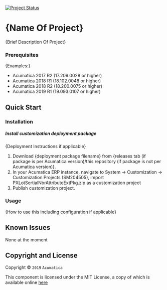 [![Project Status](http://opensource.box.com/badges/active.svg)](http://opensource.box.com/badges)

{Name Of Project}
==================================
{Brief Description Of Project}

### Prerequisites
{Examples:}
* Acumatica 2017 R2 (17.209.0028 or higher) 
* Acumatica 2018 R1 (18.102.0048 or higher)
* Acumatica 2018 R2 (18.200.0075 or higher)
* Acumatica 2019 R1 (19.093.0107 or higher)

Quick Start
-----------

### Installation

##### Install customization deployment package
{Deployment Instructions if applicable}
1. Download {deployment package filename} from {releases tab (if package is per Acumatica version)/this repository (if package is not per Acumatica version)}.
2. In your Acumatica ERP instance, navigate to System -> Customization -> Customization Projects (SM204505), import PXLotSertialNbrAttributeExtPkg.zip as a customization project
3. Publish customization project.

### Usage

{How to use this including configuration if applicable}

Known Issues
------------
None at the moment

## Copyright and License
Copyright © `2019` `Acumatica`

This component is licensed under the MIT License, a copy of which is available online [here](LICENSE)
